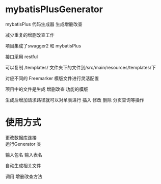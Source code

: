 # mybatisPlusGenerator
mybatisPlus 代码生成器 生成增删改查

减少重复的增删改查工作

项目集成了swagger2 和 mybatisPlus  

接口采用 restful 

可以复制 /templates/ 文件夹下的文件到/src/main/resources/templates/下

对应不同的 Freemarker 模版文件进行灵活配置

项目中的文件是生成 增删改查 功能的模版

生成后增加请求路径就可以对单表进行  插入 修改 删除 分页查询等操作

# 使用方式
更改数据库连接  
运行Generator 类

输入包名
输入表名

自动生成相关文件

调用 增删改查方法

